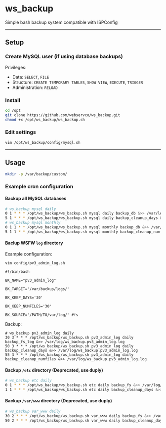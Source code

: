 # ws_backup

Simple bash backup system compatible with ISPConfig

---

## Setup

### Create MySQL user (if using database backups)

Privileges:
* Data: `SELECT`, `FILE`
* Structure: `CREATE TEMPORARY TABLES`, `SHOW VIEW`, `EXECUTE`, `TRIGGER`
* Administration: `RELOAD`

### Install

```sh
cd /opt
git clone https://github.com/webservco/ws_backup.git
chmod +x /opt/ws_backup/ws_backup.sh
```

### Edit settings
```sh
vim /opt/ws_backup/config/mysql.sh
```

---

## Usage

```sh
mkdir -p /var/backup/custom/
```

### Example cron configuration

#### Backup all MySQL databases

```sh
# ws_backup mysql daily
0 1 * * * /opt/ws_backup/ws_backup.sh mysql daily backup_db &>> /var/log/ws_backup.log
5 1 * * * /opt/ws_backup/ws_backup.sh mysql daily backup_cleanup_days &>> /var/log/ws_backup.log
# ws_backup mysql monthly
0 1 1 * * /opt/ws_backup/ws_backup.sh mysql monthly backup_db &>> /var/log/ws_backup.log
5 1 1 * * /opt/ws_backup/ws_backup.sh mysql monthly backup_cleanup_numfiles &>> /var/log/ws_backup.log
```

#### Baclup WSFW `log` directory

Example configuration:

```shell
vim config/pv3_admin_log.sh

#!/bin/bash

BK_NAME="pv3_admin_log"

BK_TARGET='/var/backup/logs/'

BK_KEEP_DAYS='30'

BK_KEEP_NUMFILES='30'

BK_SOURCE='/PATH/TO/var/log/' #fs
```

Backup:

```shell
# ws_backup pv3_admin_log daily
30 3 * * * /opt/ws_backup/ws_backup.sh pv3_admin_log daily backup_fs_log &>> /var/log/ws_backup.pv3_admin_log.log
50 3 * * * /opt/ws_backup/ws_backup.sh pv3_admin_log daily backup_cleanup_days &>> /var/log/ws_backup.pv3_admin_log.log
55 3 * * * /opt/ws_backup/ws_backup.sh pv3_admin_log daily backup_cleanup_numfiles &>> /var/log/ws_backup.pv3_admin_log.log
```

#### Backup `/etc` directory (Deprecated, use duply)
```sh
# ws_backup etc daily
0 1 * * * /opt/ws_backup/ws_backup.sh etc daily backup_fs &>> /var/log/ws_backup.log
1 1 * * * /opt/ws_backup/ws_backup.sh etc daily backup_cleanup_days &>> /var/log/ws_backup.log
```

#### Backup `/var/www` directory (Deprecated, use duply)

```sh
# ws_backup var_www daily
30 2 * * * /opt/ws_backup/ws_backup.sh var_www daily backup_fs &>> /var/log/ws_backup.log
50 2 * * * /opt/ws_backup/ws_backup.sh var_www daily backup_cleanup_days &>> /var/log/ws_backup.log
```
